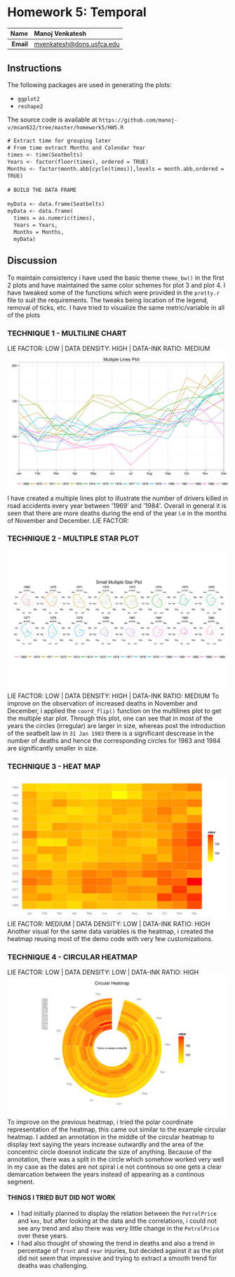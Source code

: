 Homework 5: Temporal
==============================

| **Name**  | Manoj Venkatesh |
|----------:|:-------------|
| **Email** | mvenkatesh@dons.usfca.edu |

## Instructions ##
The following packages are used in generating the plots:

- `ggplot2`
- `reshape2`

The source code is available at `https://github.com/manoj-v/msan622/tree/master/homework5/HW5.R`

```
# Extract time for grouping later
# From time extract Months and Calendar Year
times <- time(Seatbelts)
Years <- factor(floor(times), ordered = TRUE)
Months <- factor(month.abb[cycle(times)],levels = month.abb,ordered = TRUE)

# BUILD THE DATA FRAME

myData <- data.frame(Seatbelts)
myData <- data.frame(
  times = as.numeric(times), 
  Years = Years, 
  Months = Months, 
  myData)
```
## Discussion ##
  To maintain consistency i have used the basic theme `theme_bw()` in the first 2 plots and have maintained the same color schemes for plot 3 and plot 4. I have tweaked some of the functions which were provided in the `pretty.r` file to suit the requirements. The tweaks being location of the legend, removal of ticks, etc. I have tried to visualize the same metric/variable in all of the plots

### TECHNIQUE 1 - MULTILINE CHART ##
LIE FACTOR: LOW | DATA DENSITY: HIGH | DATA-INK RATIO: MEDIUM
![image](plot1.png)
  I have created a multiple lines plot to illustrate the number of drivers killed in road accidents every year between '1969' and '1984'. Overall in general it is seen that there are more deaths during the end of the year i.e in the months of November and December.
  LIE FACTOR: 

### TECHNIQUE 2 - MULTIPLE STAR PLOT ##
![image](plot2.png)
LIE FACTOR: LOW | DATA DENSITY: HIGH | DATA-INK RATIO: MEDIUM
  To improve on the observation of increased deaths in November and December, i applied the `coord_flip()` function on the multilines plot to get the multiple star plot. Through this plot, one can see that in most of the years the circles (irregular) are larger in size, whereas post the introduction of the seatbelt law in `31 Jan 1983` there is a significant descrease in the number of deaths and hence the corresponding circles for 1983 and 1984 are significantly smaller in size. 

### TECHNIQUE 3 - HEAT MAP ##
![image](plot3.png)
LIE FACTOR: MEDIUM | DATA DENSITY: LOW | DATA-INK RATIO: HIGH
  Another visual for the same data variables is the heatmap, i created the heatmap reusing most of the demo code with very few customizations. 
  
### TECHNIQUE 4 - CIRCULAR HEATMAP ##
LIE FACTOR: LOW | DATA DENSITY: LOW | DATA-INK RATIO: HIGH
![image](plot4.png)
  To improve on the previous heatmap, i tried the polar coordinate representation of the heatmap, this came out similar to the example circular heatmap. I added an annotation in the middle of the circular heatmap to display text saying the years increase outwardly and the area of the concentric circle doesnot indicate the size of anything. Because of the annotation, there was a split in the circle which somehow worked very well in my case as the dates are not spiral i.e not continous so one gets a clear demarcation between the years instead of appearing as a continous segment.

#### THINGS I TRIED BUT DID NOT WORK ##
 - I had initially planned to display the relation between the `PetrolPrice` and `kms`, but after looking at the data and the correlations, i could not see any trend and also there was very little change in the `PetrolPrice` over these years.
 - I had also thought of showing the trend in deaths and also a trend in percentage of `front` and `rear` injuries, but decided against it as the plot did not seem that impressive and trying to extract a smooth trend for deaths was challenging. 